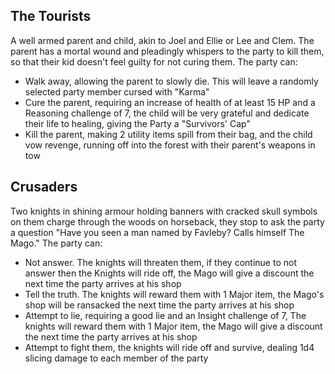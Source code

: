 ## The Tourists

A well armed parent and child, akin to Joel and Ellie or Lee and Clem. The parent has a mortal wound and pleadingly whispers to the party to kill them, so that their kid doesn't feel guilty for not curing them. The party can:

- Walk away, allowing the parent to slowly die. This will leave a randomly selected party member cursed with "Karma"
- Cure the parent, requiring an increase of health of at least 15 HP and a Reasoning challenge of 7, the child will be very grateful and dedicate their life to healing, giving the Party a "Survivors' Cap"
- Kill the parent, making 2 utility items spill from their bag, and the child vow revenge, running off into the forest with their parent's weapons in tow


## Crusaders

Two knights in shining armour holding banners with cracked skull symbols on them charge through the woods on horseback, they stop to ask the party a question "Have you seen a man named by Favleby? Calls himself The Mago." The party can:

- Not answer. The knights will threaten them, if they continue to not answer then the Knights will ride off, the Mago will give a discount the next time the party arrives at his shop
- Tell the truth. The knights will reward them with 1 Major item, the Mago's shop will be ransacked the next time the party arrives at his shop
- Attempt to lie, requiring a good lie and an Insight challenge of 7, The knights will reward them with 1 Major item, the Mago will give a discount the next time the party arrives at his shop
- Attempt to fight them, the knights will ride off and survive, dealing 1d4 slicing damage to each member of the party